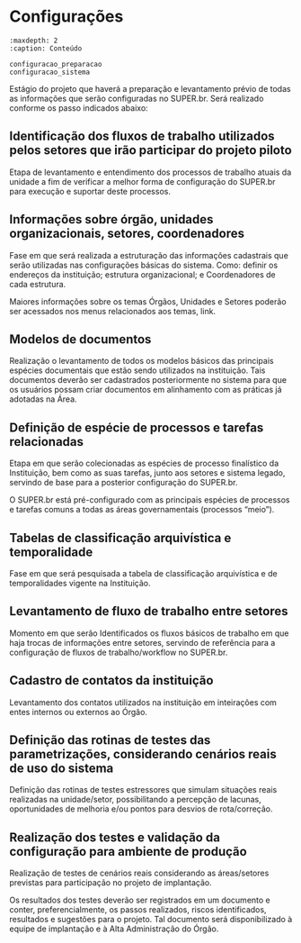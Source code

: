 # Configurações

```{toctree}
:maxdepth: 2
:caption: Conteúdo

configuracao_preparacao
configuracao_sistema
```



Estágio do projeto que haverá a preparação e levantamento prévio de todas as informações que serão configuradas no SUPER.br. Será realizado conforme os passo indicados abaixo: 

## Identificação dos fluxos de trabalho utilizados pelos setores que irão participar do projeto piloto

Etapa de levantamento e entendimento dos processos de trabalho atuais da unidade a fim de verificar a melhor forma de configuração do SUPER.br para execução e suportar deste processos. 

## Informações sobre órgão, unidades organizacionais, setores, coordenadores

Fase em que será realizada a estruturação das informações cadastrais que serão utilizadas nas configurações básicas do sistema. Como: definir os endereços da instituição; estrutura organizacional; e Coordenadores de cada estrutura. 

Maiores informações sobre os temas Órgãos, Unidades e Setores poderão ser acessados nos menus relacionados aos temas, link. 

## Modelos de documentos

Realização o levantamento de todos os modelos básicos das principais espécies documentais que estão sendo utilizados na instituição. Tais documentos deverão ser cadastrados posteriormente no sistema para que os usuários possam criar documentos em alinhamento com as práticas já adotadas na Área. 

## Definição de espécie de processos e tarefas relacionadas

Etapa em que serão colecionadas as espécies de processo finalístico da Instituição, bem como as suas tarefas, junto aos setores e sistema legado, servindo de base para a posterior configuração do SUPER.br. 

O SUPER.br está pré-configurado com as principais espécies de processos e tarefas comuns a todas as áreas governamentais (processos “meio”). 

## Tabelas de classificação arquivística e temporalidade

Fase em que será pesquisada a tabela de classificação arquivística e de temporalidades vigente na Instituição. 

## Levantamento de fluxo de trabalho entre setores

Momento em que serão Identificados os fluxos básicos de trabalho em que haja trocas de informações entre setores, servindo de referência para a configuração de fluxos de trabalho/workflow no SUPER.br. 

## Cadastro de contatos da instituição

Levantamento dos contatos utilizados na instituição em inteirações com entes internos ou externos ao Órgão. 

## Definição das rotinas de testes das parametrizações, considerando cenários reais de uso do sistema

Definição das rotinas de testes estressores que simulam situações reais realizadas na unidade/setor, possibilitando a percepção de lacunas, oportunidades de melhoria e/ou pontos para desvios de rota/correção. 

## Realização dos testes e validação da configuração para ambiente de produção

Realização de testes de cenários reais considerando as áreas/setores previstas para participação no projeto de implantação. 

Os resultados dos testes deverão ser registrados em um documento e conter, preferencialmente, os passos realizados, riscos identificados, resultados e sugestões para o projeto. Tal documento será disponibilizado à equipe de implantação e à Alta Administração do Órgão.